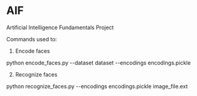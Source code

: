 # AIF
Artificial Intelligence Fundamentals Project

Commands used to:

1. Encode faces

python encode_faces.py --dataset dataset --encodings encodings.pickle

2. Recognize faces

python recognize_faces.py --encodings encodings.pickle image_file.ext 

